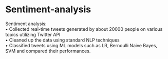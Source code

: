 # Sentiment-analysis

Sentiment analysis:<br />
    • Collected real-time tweets generated by about 20000 people on various topics utilizing Twitter API<br />
    • Cleaned up the data using standard NLP techniques<br />
    • Classified tweets using ML models such as LR, Bernoulli Naive Bayes, SVM and compared their performances.<br />
